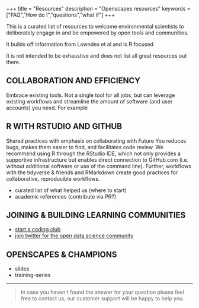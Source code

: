 +++
title = "Resources"
description = "Openscapes resources"
keywords = ["FAQ","How do I","questions","what if"]
+++

This is a curated list of resources to welcome environmental scientists to deliberately engage in and be empowered by open tools and communities. 

It builds off information from Lowndes et al and is R focused


It is not intended to be exhaustive and does not list all great resources out there. 



## COLLABORATION AND EFFICIENCY

Embrace existing tools. Not a single tool for all jobs, but can leverage existing workflows and streamline the amount of software (and user accounts) you need. For example

<!--- 
- https://github.com/baricks/opentodiscussion
--->


## R WITH RSTUDIO AND GITHUB

Shared practices with emphasis on collaborating with Future You reduces bugs, makes them easier to find, and facilitates code review. We recommend using R through the RStudio IDE, which not only provides a supportive infrastructure but enables direct connection to GitHub.com (i.e. without additional software or use of the command line). Further, workflows with the tidyverse & friends and RMarkdown create good practices for collaborative, reproducible workflows.

- curated list of what helped us (where to start)
- academic references (contribute via PR?)


## JOINING & BUILDING LEARNING COMMUNITIES

- [start a coding club](/blog/2018/11/20/how-to-start-a-coding-club/)
- [join twitter for the open data science community](http://127.0.0.1:4321/blog/2018/12/06/twitter-for-community/)

## OPENSCAPES & CHAMPIONS

- slides
- training-series

---

> In case you haven't found the answer for your question please feel free to contact us, our customer support will be happy to help you.
